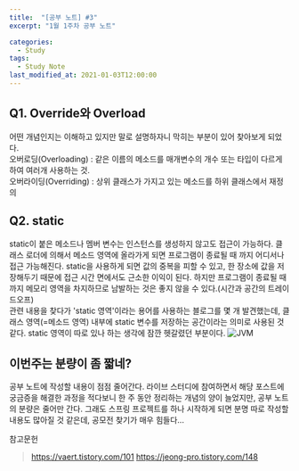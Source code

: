 ```yaml
---
title:  "[공부 노트] #3"
excerpt: "1월 1주차 공부 노트"

categories:
  - Study
tags: 
  - Study Note
last_modified_at: 2021-01-03T12:00:00
---
```

## Q1. Override와 Overload
어떤 개념인지는 이해하고 있지만 말로 설명하자니 막히는 부분이 있어 찾아보게 되었다.  
오버로딩(Overloading) : 같은 이름의 메소드를 매개변수의 개수 또는 타입이 다르게 하여 여러개 사용하는 것.  
오버라이딩(Overriding) : 상위 클래스가 가지고 있는 메소드를 하위 클래스에서 재정의  

## Q2. static
static이 붙은 메소드나 멤버 변수는 인스턴스를 생성하지 않고도 접근이 가능하다. 클래스 로더에 의해서 메소드 영역에 올라가게 되면 프로그램이 종료될 때 까지 어디서나 접근 가능해진다. static을 사용하게 되면 값의 중복을 피할 수 있고, 한 장소에 값을 저장해두기 때문에 접근 시간 면에서도 근소한 이익이 된다. 하지만 프로그램이 종료될 때 까지 메모리 영역을 차지하므로 남발하는 것은 좋지 않을 수 있다.(시간과 공간의 트레이드오프)  
관련 내용을 찾다가 'static 영역'이라는 용어를 사용하는 블로그를 몇 개 발견했는데, 클래스 영역(=메소드 영역) 내부에 static 변수를 저장하는 공간이라는 의미로 사용된 것 같다. static 영역이 따로 있나 하는 생각에 잠깐 헷갈렸던 부분이다.
![JVM](https://img1.daumcdn.net/thumb/R1280x0/?scode=mtistory2&fname=http%3A%2F%2Fcfile22.uf.tistory.com%2Fimage%2F9973563D5ACE0315215FF6)

## 이번주는 분량이 좀 짧네?
공부 노트에 작성할 내용이 점점 줄어간다. 라이브 스터디에 참여하면서 해당 포스트에 궁금증을 해결한 과정을 적다보니 한 주 동안 정리하는 개념의 양이 늘었지만, 공부 노트의 분량은 줄어만 간다. 그래도 스프링 프로젝트를 하나 시작하게 되면 분명 따로 작성할 내용도 많아질 것 같은데, 공모전 찾기가 매우 힘들다...

참고문헌
> https://vaert.tistory.com/101
https://jeong-pro.tistory.com/148
